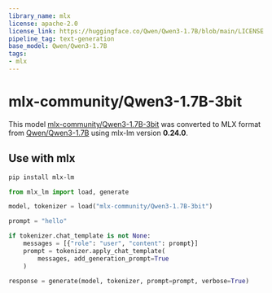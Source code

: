 ```yaml
---
library_name: mlx
license: apache-2.0
license_link: https://huggingface.co/Qwen/Qwen3-1.7B/blob/main/LICENSE
pipeline_tag: text-generation
base_model: Qwen/Qwen3-1.7B
tags:
- mlx
---
```


# mlx-community/Qwen3-1.7B-3bit

This model [mlx-community/Qwen3-1.7B-3bit](https://huggingface.co/mlx-community/Qwen3-1.7B-3bit) was
converted to MLX format from [Qwen/Qwen3-1.7B](https://huggingface.co/Qwen/Qwen3-1.7B)
using mlx-lm version **0.24.0**.

## Use with mlx

```bash
pip install mlx-lm
```

```python
from mlx_lm import load, generate

model, tokenizer = load("mlx-community/Qwen3-1.7B-3bit")

prompt = "hello"

if tokenizer.chat_template is not None:
    messages = [{"role": "user", "content": prompt}]
    prompt = tokenizer.apply_chat_template(
        messages, add_generation_prompt=True
    )

response = generate(model, tokenizer, prompt=prompt, verbose=True)
```

